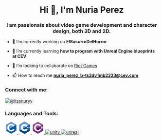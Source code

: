 <h1 align="center">Hi 👋, I'm Nuria Perez</h1>
<h3 align="center">I am passionate about video game development and character design, both 3D and 2D.</h3>

- 🔭 I’m currently working on **ElSusurroDelHorror**

- 🌱 I’m currently learning **how to program with Unreal Engine blueprints at CEV**

- 👯 I’m looking to collaborate on [Riot Games](https://www.riotgames.com/)

- 📫 How to reach me **nuria_perez_b-ts3dv1mb2223@cev.com**

<h3 align="left">Connect with me:</h3>
<p align="left">
<a href="https://instagram.com/@itssnuryy" target="blank"><img align="center" src="https://raw.githubusercontent.com/rahuldkjain/github-profile-readme-generator/master/src/images/icons/Social/instagram.svg" alt="@itssnuryy" height="30" width="40" /></a>
</p>

<h3 align="left">Languages and Tools:</h3>
<p align="left"> <a href="https://www.cprogramming.com/" target="_blank" rel="noreferrer"> <img src="https://raw.githubusercontent.com/devicons/devicon/master/icons/c/c-original.svg" alt="c" width="40" height="40"/> </a> <a href="https://www.w3schools.com/cpp/" target="_blank" rel="noreferrer"> <img src="https://raw.githubusercontent.com/devicons/devicon/master/icons/cplusplus/cplusplus-original.svg" alt="cplusplus" width="40" height="40"/> </a> <a href="https://www.w3schools.com/cs/" target="_blank" rel="noreferrer"> <img src="https://raw.githubusercontent.com/devicons/devicon/master/icons/csharp/csharp-original.svg" alt="csharp" width="40" height="40"/> </a> <a href="https://unity.com/" target="_blank" rel="noreferrer"> <img src="https://www.vectorlogo.zone/logos/unity3d/unity3d-icon.svg" alt="unity" width="40" height="40"/> </a> <a href="https://unrealengine.com/" target="_blank" rel="noreferrer"> <img src="https://raw.githubusercontent.com/kenangundogan/fontisto/036b7eca71aab1bef8e6a0518f7329f13ed62f6b/icons/svg/brand/unreal-engine.svg" alt="unreal" width="40" height="40"/> </a> </p>

